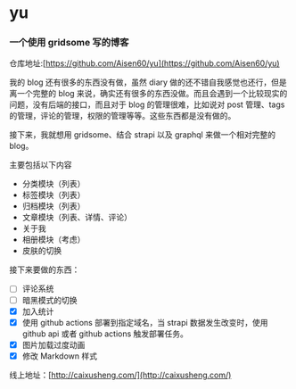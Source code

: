 # yu

### 一个使用 gridsome 写的博客

仓库地址:[https://github.com/Aisen60/yu](https://github.com/Aisen60/yu)

我的 blog 还有很多的东西没有做，虽然 diary 做的还不错自我感觉也还行，但是离一个完整的 blog 来说，确实还有很多的东西没做。而且会遇到一个比较现实的问题，没有后端的接口，而且对于 blog 的管理很难，比如说对 post 管理、tags 的管理，评论的管理，权限的管理等等。这些东西都是没有做的。

接下来，我就想用 gridsome、结合 strapi 以及 graphql 来做一个相对完整的 blog。

主要包括以下内容

- 分类模块（列表）
- 标签模块（列表）
- 归档模块（列表）
- 文章模块（列表、详情、评论）
- 关于我
- 相册模块（考虑）
- 皮肤的切换

接下来要做的东西：

- [ ] 评论系统
- [ ] 暗黑模式的切换
- [x] 加入统计
- [x] 使用 github actions 部署到指定域名，当 strapi 数据发生改变时，使用 github api 或者 github actions 触发部署任务。
- [x] 图片加载过度动画
- [x] 修改 Markdown 样式

线上地址：[http://caixusheng.com/](http://caixusheng.com/)
